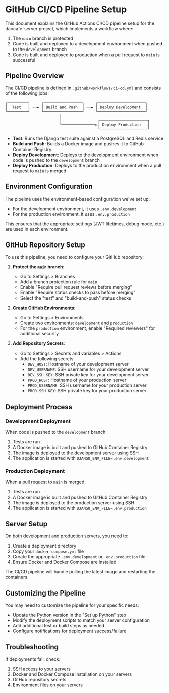 # GitHub CI/CD Pipeline Setup

This document explains the GitHub Actions CI/CD pipeline setup for the daocafe-server project, which implements a workflow where:

1. The `main` branch is protected
2. Code is built and deployed to a development environment when pushed to the `development` branch
3. Code is built and deployed to production when a pull request to `main` is successful

## Pipeline Overview

The CI/CD pipeline is defined in `.github/workflows/ci-cd.yml` and consists of the following jobs:

```
┌─────────┐     ┌─────────────────┐     ┌─────────────────────┐
│  Test   │ ──► │ Build and Push  │ ──► │ Deploy Development  │
└─────────┘     └─────────────────┘     └─────────────────────┘
                        │
                        │                ┌─────────────────────┐
                        └───────────────►│ Deploy Production   │
                                         └─────────────────────┘
```

- **Test**: Runs the Django test suite against a PostgreSQL and Redis service
- **Build and Push**: Builds a Docker image and pushes it to GitHub Container Registry
- **Deploy Development**: Deploys to the development environment when code is pushed to the `development` branch
- **Deploy Production**: Deploys to the production environment when a pull request to `main` is merged

## Environment Configuration

The pipeline uses the environment-based configuration we've set up:

- For the development environment, it uses `.env.development`
- For the production environment, it uses `.env.production`

This ensures that the appropriate settings (JWT lifetimes, debug mode, etc.) are used in each environment.

## GitHub Repository Setup

To use this pipeline, you need to configure your GitHub repository:

1. **Protect the `main` branch**:
   - Go to Settings > Branches
   - Add a branch protection rule for `main`
   - Enable "Require pull request reviews before merging"
   - Enable "Require status checks to pass before merging"
   - Select the "test" and "build-and-push" status checks

2. **Create GitHub Environments**:
   - Go to Settings > Environments
   - Create two environments: `development` and `production`
   - For the `production` environment, enable "Required reviewers" for additional security

3. **Add Repository Secrets**:
   - Go to Settings > Secrets and variables > Actions
   - Add the following secrets:
     - `DEV_HOST`: Hostname of your development server
     - `DEV_USERNAME`: SSH username for your development server
     - `DEV_SSH_KEY`: SSH private key for your development server
     - `PROD_HOST`: Hostname of your production server
     - `PROD_USERNAME`: SSH username for your production server
     - `PROD_SSH_KEY`: SSH private key for your production server

## Deployment Process

### Development Deployment

When code is pushed to the `development` branch:

1. Tests are run
2. A Docker image is built and pushed to GitHub Container Registry
3. The image is deployed to the development server using SSH
4. The application is started with `DJANGO_ENV_FILE=.env.development`

### Production Deployment

When a pull request to `main` is merged:

1. Tests are run
2. A Docker image is built and pushed to GitHub Container Registry
3. The image is deployed to the production server using SSH
4. The application is started with `DJANGO_ENV_FILE=.env.production`

## Server Setup

On both development and production servers, you need to:

1. Create a deployment directory
2. Copy your `docker-compose.yml` file
3. Create the appropriate `.env.development` or `.env.production` file
4. Ensure Docker and Docker Compose are installed

The CI/CD pipeline will handle pulling the latest image and restarting the containers.

## Customizing the Pipeline

You may need to customize the pipeline for your specific needs:

- Update the Python version in the "Set up Python" step
- Modify the deployment scripts to match your server configuration
- Add additional test or build steps as needed
- Configure notifications for deployment success/failure

## Troubleshooting

If deployments fail, check:

1. SSH access to your servers
2. Docker and Docker Compose installation on your servers
3. GitHub repository secrets
4. Environment files on your servers
